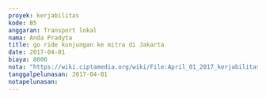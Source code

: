 ```yaml
---
proyek: kerjabilitas
kode: B5
anggaran: Transport lokal
nama: Anda Pradyta
title: go ride kunjungan ke mitra di Jakarta
date: 2017-04-01
biaya: 8000
nota: "https://wiki.ciptamedia.org/wiki/File:April_01_2017_kerjabilitas_B5_gojek_anda.png"
tanggalpelunasan: 2017-04-01
notapelunasan:
---
```

